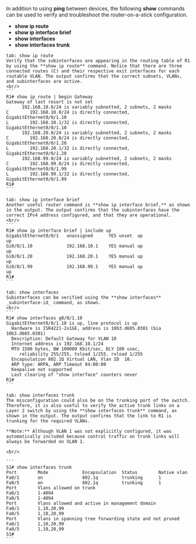 In addition to using **ping** between devices, the following **show** commands can be used to verify and troubleshoot the router-on-a-stick configuration.

- **show ip route**
- **show ip interface brief**
- **show interfaces**
- **show interfaces trunk**

````tabs
tab: show ip route
Verify that the subinterfaces are appearing in the routing table of R1 by using the **show ip route** command. Notice that there are three connected routes (C) and their respective exit interfaces for each routable VLAN. The output confirms that the correct subnets, VLANs, and subinterfaces are active.
<br/>
```
R1# show ip route | begin Gateway
Gateway of last resort is not set
      192.168.10.0/24 is variably subnetted, 2 subnets, 2 masks
C        192.168.10.0/24 is directly connected, GigabitEthernet0/0/1.10
L        192.168.10.1/32 is directly connected, GigabitEthernet0/0/1.10
      192.168.20.0/24 is variably subnetted, 2 subnets, 2 masks
C        192.168.20.0/24 is directly connected, GigabitEthernet0/0/1.20
L        192.168.20.1/32 is directly connected, GigabitEthernet0/0/1.20
      192.168.99.0/24 is variably subnetted, 2 subnets, 2 masks
C        192.168.99.0/24 is directly connected, GigabitEthernet0/0/1.99
L        192.168.99.1/32 is directly connected, GigabitEthernet0/0/1.99
R1# 
```

tab: show ip interface brief
Another useful router command is **show ip interface brief,** as shown in the output. The output confirms that the subinterfaces have the correct IPv4 address configured, and that they are operational.
<br/>
```
R1# show ip interface brief | include up
GigabitEthernet0/0/1   unassigned      YES unset  up                    up
Gi0/0/1.10             192.168.10.1    YES manual up                    up
Gi0/0/1.20             192.168.20.1    YES manual up                    up
Gi0/0/1.99             192.168.99.1    YES manual up                    up
R1#
```

tab: show interfaces
Subinterfaces can be verified using the **show interfaces** _subinterface-id_ command, as shown.
<br/>
```
R1# show interfaces g0/0/1.10
GigabitEthernet0/0/1.10 is up, line protocol is up
  Hardware is ISR4221-2x1GE, address is 10b3.d605.0301 (bia 10b3.d605.0301)
  Description: Default Gateway for VLAN 10
  Internet address is 192.168.10.1/24
  MTU 1500 bytes, BW 100000 Kbit/sec, DLY 100 usec,
     reliability 255/255, txload 1/255, rxload 1/255
  Encapsulation 802.1Q Virtual LAN, Vlan ID  10.
  ARP type: ARPA, ARP Timeout 04:00:00
  Keepalive not supported
  Last clearing of "show interface" counters never
R1#
```

tab: show interfaces trunk
The misconfiguration could also be on the trunking port of the switch. Therefore, it is also useful to verify the active trunk links on a Layer 2 switch by using the **show interfaces trunk** command, as shown in the output. The output confirms that the link to R1 is trunking for the required VLANs.

**Note:** Although VLAN 1 was not explicitly configured, it was automatically included because control traffic on trunk links will always be forwarded on VLAN 1.

<br/>

```
S1# show interfaces trunk
Port        Mode             Encapsulation  Status        Native vlan
Fa0/1       on               802.1q         trunking      1
Fa0/5       on               802.1q         trunking      1
Port        Vlans allowed on trunk
Fa0/1       1-4094
Fa0/5       1-4094
Port        Vlans allowed and active in management domain
Fa0/1       1,10,20,99
Fa0/5       1,10,20,99
Port        Vlans in spanning tree forwarding state and not pruned
Fa0/1       1,10,20,99
Fa0/5       1,10,20,99
S1#
```


````